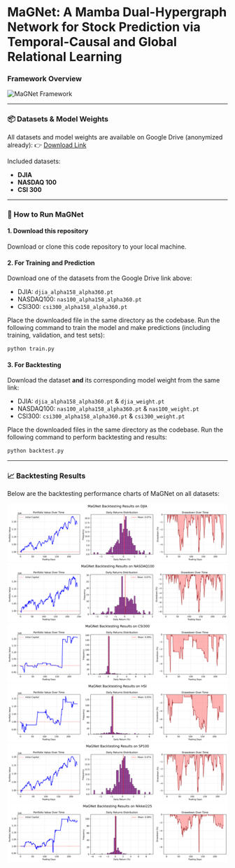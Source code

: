 # MaGNet: A Mamba Dual-Hypergraph Network for Stock Prediction via Temporal-Causal and Global Relational Learning

### Framework Overview
![MaGNet Framework](https://github.com/PeilinTime/MaGNet/blob/main/figrues/MaGNet%20Framework.png)

---




### 📦 Datasets & Model Weights

All datasets and model weights are available on Google Drive (anonymized already):
👉 [Download Link](https://drive.google.com/drive/folders/1fh3NTVLAF3GE00iHVng7HojNcr1-W5Du?usp=sharing)

Included datasets:

* **DJIA**
* **NASDAQ 100**
* **CSI 300**

---

### 🚀 How to Run MaGNet

#### 1. Download this repository

Download or clone this code repository to your local machine.

#### 2. For Training and Prediction

Download one of the datasets from the Google Drive link above:

* DJIA: `djia_alpha158_alpha360.pt`
* NASDAQ100: `nas100_alpha158_alpha360.pt`
* CSI300: `csi300_alpha158_alpha360.pt`

Place the downloaded file in the same directory as the codebase.
Run the following command to train the model and make predictions (including training, validation, and test sets):

```bash
python train.py
```

#### 3. For Backtesting

Download the dataset **and** its corresponding model weight from the same link:

* DJIA: `djia_alpha158_alpha360.pt` & `djia_weight.pt`
* NASDAQ100: `nas100_alpha158_alpha360.pt` & `nas100_weight.pt`
* CSI300: `csi300_alpha158_alpha360.pt` & `csi300_weight.pt`

Place the downloaded files in the same directory as the codebase.
Run the following command to perform backtesting and results:

```bash
python backtest.py
```

---

### 📈 Backtesting Results

Below are the backtesting performance charts of MaGNet on all datasets:

![Backtesting_result_DJIA](https://github.com/PeilinTime/MaGNet/blob/main/figrues/Backtesting_result_DJIA.png)
![Backtesting_result_NASDAQ100](https://github.com/PeilinTime/MaGNet/blob/main/figrues/Backtesting_result_NASDAQ100.png)
![Backtesting_result_CSI300](https://github.com/PeilinTime/MaGNet/blob/main/figrues/Backtesting_result_CSI300.png)
![Backtesting_result_HSI](https://github.com/PeilinTime/MaGNet/blob/main/figrues/Backtesting_result_HSI.png)
![Backtesting_result_SP100](https://github.com/PeilinTime/MaGNet/blob/main/figrues/Backtesting_result_SP100.png)
![Backtesting_result_Nikkei225](https://github.com/PeilinTime/MaGNet/blob/main/figrues/Backtesting_result_Nikkei225.png)

